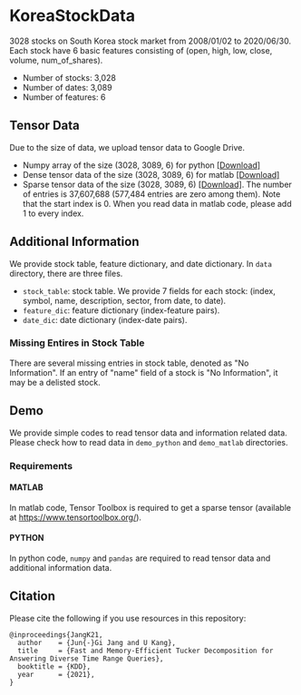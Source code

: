 # KoreaStockData
3028 stocks on South Korea stock market from 2008/01/02 to 2020/06/30.
Each stock have 6 basic features consisting of (open, high, low, close, volume, num_of_shares).
* Number of stocks: 3,028   
* Number of dates: 3,089   
* Number of features: 6

## Tensor Data
Due to the size of data, we upload tensor data to Google Drive.
* Numpy array of the size  (3028, 3089, 6) for python [\[Download\]](https://drive.google.com/file/d/1YBpYfvo7qZzE2Hu0cH4OCEs0TeQCAlgq/view?usp=sharing)
* Dense tensor data of the size (3028, 3089, 6) for matlab [\[Download\]](https://drive.google.com/file/d/1Q0k7EeHEvNc1Rcl7sYNbnoVxw_mie6VA/view?usp=sharing)
* Sparse tensor data of the size (3028, 3089, 6) [\[Download\]](https://drive.google.com/file/d/1akh72wwx6iMjYozlpgSCasBs0nIT8Exq/view?usp=sharing). The number of entries is 37,607,688 (577,484 entries are zero among them). Note that the start index is 0. When you read data in matlab code, please add 1 to every index.

## Additional Information
We provide stock table, feature dictionary, and date dictionary.
In `data` directory, there are three files. 
* `stock_table`: stock table. We provide 7 fields for each stock: (index, symbol, name, description, sector, from date, to date).
* `feature_dic`: feature dictionary (index-feature pairs).
* `date_dic`: date dictionary (index-date pairs).

### Missing Entires in Stock Table
There are several missing entries in stock table, denoted as "No Information".
If an entry of "name" field of a stock is "No Information", it may be a delisted stock.

## Demo
We provide simple codes to read tensor data and information related data. Please check how to read data in `demo_python` and `demo_matlab` directories.

### Requirements

#### MATLAB
In matlab code, Tensor Toolbox is required to get a sparse tensor (available at https://www.tensortoolbox.org/).

#### PYTHON
In python code, `numpy` and `pandas` are required to read tensor data and additional information data.


## Citation
Please cite the following if you use resources in this repository:

```TeX
@inproceedings{JangK21,
  author    = {Jun{-}Gi Jang and U Kang},
  title     = {Fast and Memory-Efficient Tucker Decomposition for Answering Diverse Time Range Queries},
  booktitle = {KDD},
  year      = {2021},
}
```
